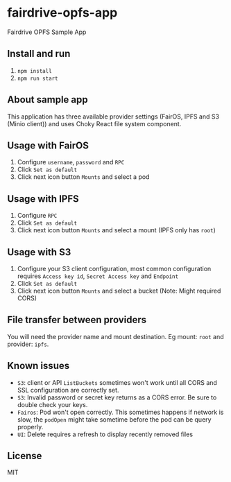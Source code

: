 # fairdrive-opfs-app

Fairdrive OPFS Sample App

## Install and run

1. `npm install`
2. `npm run start`

## About sample app

This application has three available provider settings (FairOS, IPFS and S3 (Minio client)) and uses Choky React file system component.

## Usage with FairOS

1. Configure `username`, `password` and `RPC`
2. Click `Set as default`
3. Click next icon button `Mounts` and select a pod

## Usage with IPFS

1. Configure `RPC`
2. Click `Set as default`
3. Click next icon button `Mounts` and select a mount (IPFS only has `root`)

## Usage with S3

1. Configure your S3 client configuration, most common configuration requires `Access key id`, `Secret Access key` and `Endpoint`
2. Click `Set as default`
3. Click next icon button `Mounts` and select a bucket (Note: Might required CORS)

## File transfer between providers

You will need the provider name and mount destination. Eg mount: `root` and provider: `ipfs`.

## Known issues

- `S3`: client or API `ListBuckets` sometimes won't work until all CORS and SSL configuration are correctly set.
- `S3`: Invalid password or secret key returns as a CORS error. Be sure to double check your keys.
- `Fairos`: Pod won't open correctly. This sometimes happens if network is slow, the `podOpen` might take sometime before the pod can be query properly.
- `UI`: Delete requires a refresh to display recently removed files

## License

MIT

